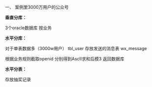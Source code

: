 

一、 案例里3000万用户的公众号

**垂直分库：**

3个oracle数据库 按业务

**水平分库：**

 对于单表数据多（3000w用户） tbl_user     存放发送的消息表 wx_message

 根据业务规则截取openid  分别得到AscII求和后模3 返回数据库	

**水平分表：**

存放抽奖记录